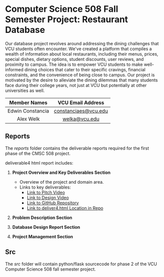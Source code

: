 # Computer Science 508 Fall Semester Project: Restaurant Database

Our database project revolves around addressing the dining challenges that VCU students often encounter. We've created a platform that compiles a wealth of information about local restaurants, including their menus, prices, special dishes, dietary options, student discounts, user reviews, and proximity to campus. The idea is to empower VCU students to make well-informed dining choices that cater to their specific cravings, financial constraints, and the convenience of being close to campus. Our project is motivated by the desire to alleviate the dining dilemmas that many students face during their college years, not just at VCU but potentially at other universities as well.

| Member Names | VCU Email Address |
| :---: | :---: |
| Edwin Constancia | constanciaes@vcu.edu |
| Alex Welk | welka@vcu.edu |


## Reports
The *reports* folder contains the deliverable reports required for the first phase of the CMSC 508 project. 

deliverable4 html report includes:

1. **Project Overview and Key Deliverables Section**  
   - Overview of the project and domain area.
   - Links to key deliverables:
     - [Link to Pitch Video](https://cdnapisec.kaltura.com/index.php/extwidget/preview/partner_id/1888231/uiconf_id/28242191/entry_id/1_z86s0xo9/embed/dynamic)
     - [Link to Design Video](https://cdnapisec.kaltura.com/index.php/extwidget/preview/partner_id/1888231/uiconf_id/28242191/entry_id/1_ft7h6ed9/embed/dynamic)
     - [Link to GitHub Repository](https://github.com/cmsc-vcu/cmsc508-fa2023-prj-restaurantdirectory-group21#welcome-to-semecter-project-repository)
     - [Link to deliver4.html Location in Repo](https://github.com/cmsc-vcu/cmsc508-fa2023-prj-restaurantdirectory-group21/blob/main/reports/deliver4.html)

2. **Problem Description Section**  
3. **Database Design Report Section**  
4. **Project Management Section**

## Src 
The *src* folder will contain python/flask sourcecode for phase 2 of the VCU Computer Science 508 fall semester project. 

